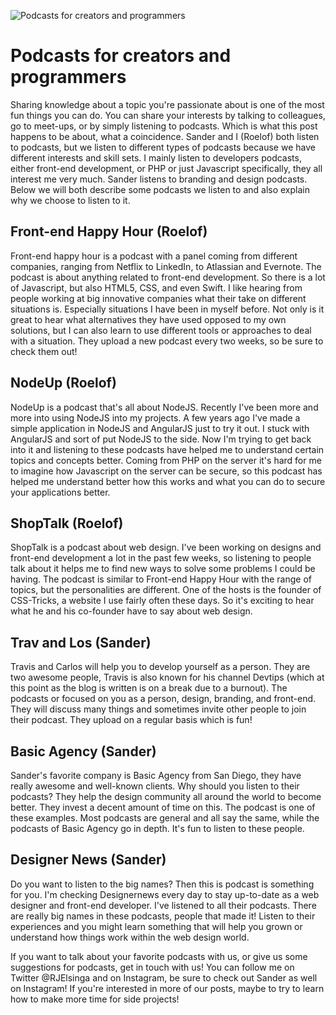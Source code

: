 ![Podcasts for creators and programmers](/images/articles/microphone.jpg)

# Podcasts for creators and programmers

Sharing knowledge about a topic you're passionate about is one of the most fun things you can do. 
You can share your interests by talking to colleagues, go to meet-ups, or by simply listening to 
podcasts. Which is what this post happens to be about, what a coincidence. 
Sander and I (Roelof) both listen to podcasts, but we listen to different types of podcasts 
because we have different interests and skill sets. I mainly listen to developers podcasts, 
either front-end development, or PHP or just Javascript specifically, they all interest me 
very much. Sander listens to branding and design podcasts. Below we will both describe some 
podcasts we listen to and also explain why we choose to listen to it.

## Front-end Happy Hour (Roelof)
Front-end happy hour is a podcast with a panel coming from different companies, 
ranging from Netflix to LinkedIn, to Atlassian and Evernote. 
The podcast is about anything related to front-end development. 
So there is a lot of Javascript, but also HTML5, CSS, and even Swift. 
I like hearing from people working at big innovative companies what their take on 
different situations is. Especially situations I have been in myself before. 
Not only is it great to hear what alternatives they have used opposed to my own solutions, 
but I can also learn to use different tools or approaches to deal with a situation. 
They upload a new podcast every two weeks, so be sure to check them out!

## NodeUp (Roelof)
NodeUp is a podcast that's all about NodeJS. Recently I've been more and more into using 
NodeJS into my projects. A few years ago I've made a simple application in NodeJS and 
AngularJS just to try it out. I stuck with AngularJS and sort of put NodeJS to the side. 
Now I'm trying to get back into it and listening to these podcasts have helped me to understand 
certain topics and concepts better. Coming from PHP on the server it's hard for me to 
imagine how Javascript on the server can be secure, so this podcast has helped me understand 
better how this works and what you can do to secure your applications better.

## ShopTalk (Roelof)
ShopTalk is a podcast about web design. I've been working on designs and front-end development 
a lot in the past few weeks, so listening to people talk about it helps me to find new ways 
to solve some problems I could be having. The podcast is similar to Front-end Happy Hour 
with the range of topics, but the personalities are different. One of the hosts is the 
founder of CSS-Tricks, a website I use fairly often these days. So it's exciting to hear 
what he and his co-founder have to say about web design.

## Trav and Los (Sander)
Travis and Carlos will help you to develop yourself as a person. They are two awesome people, 
Travis is also known for his channel Devtips (which at this point as the blog is written 
is on a break due to a burnout). The podcasts or focused on you as a person, design, branding, 
and front-end. They will discuss many things and sometimes invite other people to join 
their podcast. They upload on a regular basis which is fun!

## Basic Agency (Sander)
Sander's favorite company is Basic Agency from San Diego, they have really awesome and 
well-known clients. Why should you listen to their podcasts? They help the design community 
all around the world to become better. They invest a decent amount of time on this. 
The podcast is one of these examples. Most podcasts are general and all say the same, 
while the podcasts of Basic Agency go in depth. It's fun to listen to these people.

## Designer News (Sander)
Do you want to listen to the big names? Then this is podcast is something for you. 
I'm checking Designernews every day to stay up-to-date as a web designer and front-end developer. 
I've listened to all their podcasts. There are really big names in these podcasts, 
people that made it! Listen to their experiences and you might learn something that 
will help you grown or understand how things work within the web design world.

If you want to talk about your favorite podcasts with us, or give us some suggestions 
for podcasts, get in touch with us! You can follow me on Twitter @RJElsinga and on Instagram, 
be sure to check out Sander as well on Instagram! If you're interested in more of our posts, 
maybe to try to learn how to make more time for side projects!